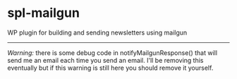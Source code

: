 spl-mailgun
===========

WP plugin for building and sending newsletters using mailgun

-----------
*Warning:* there is some debug code in notifyMailgunResponse() 
that will send me an email each time you send an email. I'll 
be removing this eventually but if this warning is still here
you should remove it yourself.
